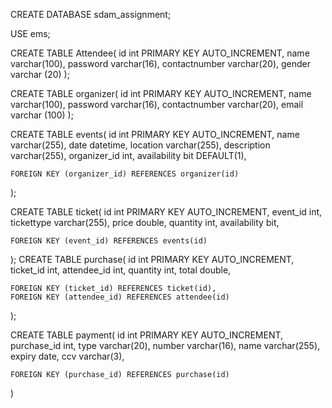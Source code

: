 CREATE DATABASE sdam_assignment;

USE ems;

CREATE TABLE Attendee(
    id int PRIMARY KEY AUTO_INCREMENT,
    name varchar(100),
    password varchar(16),
    contactnumber varchar(20),
    gender varchar (20)
);

CREATE TABLE organizer(
	id int PRIMARY KEY AUTO_INCREMENT,
    name varchar(100),
    password varchar(16),
    contactnumber varchar(20),
    email varchar (100)
);

CREATE TABLE events(
	id int PRIMARY KEY AUTO_INCREMENT,
    name varchar(255),
    date datetime,
    location varchar(255),
    description varchar(255),
    organizer_id int,
    availability bit DEFAULT(1),
    
    
    FOREIGN KEY (organizer_id) REFERENCES organizer(id)
);

CREATE TABLE ticket(
	id int PRIMARY KEY AUTO_INCREMENT,
    event_id int,
    tickettype varchar(255),
    price double,
    quantity int,
    availability bit,
    
    FOREIGN KEY (event_id) REFERENCES events(id)
);
CREATE TABLE purchase(
	id int PRIMARY KEY AUTO_INCREMENT,
    ticket_id int,
    attendee_id int,
    quantity int,
    total double,
    
    FOREIGN KEY (ticket_id) REFERENCES ticket(id),
    FOREIGN KEY (attendee_id) REFERENCES attendee(id)
);

CREATE TABLE payment(
	id int PRIMARY KEY AUTO_INCREMENT,
    purchase_id int,
    type varchar(20),
    number varchar(16),
    name varchar(255),
    expiry date,
    ccv varchar(3),
    
    FOREIGN KEY (purchase_id) REFERENCES purchase(id)
)
